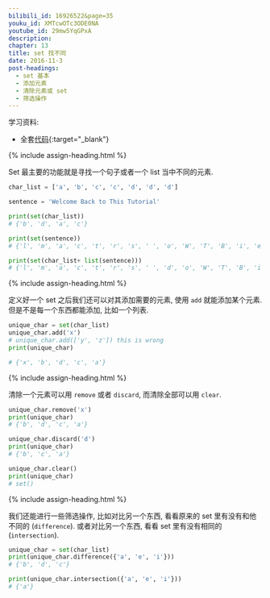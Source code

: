 ```yaml
---
bilibili_id: 16926522&page=35
youku_id: XMTcwOTc3ODE0NA
youtube_id: 29mw5YqGPxA
description: 
chapter: 13
title: set 找不同
date: 2016-11-3
post-headings:
  - set 基本
  - 添加元素
  - 清除元素或 set
  - 筛选操作
---
```


学习资料:
* 全套[代码](https://github.com/MorvanZhou/tutorials/blob/master/basic/35_set.py){:target="_blank"}


{% include assign-heading.html %}

Set 最主要的功能就是寻找一个句子或者一个 list 当中不同的元素.

```python
char_list = ['a', 'b', 'c', 'c', 'd', 'd', 'd']

sentence = 'Welcome Back to This Tutorial'

print(set(char_list))
# {'b', 'd', 'a', 'c'}

print(set(sentence))
# {'l', 'm', 'a', 'c', 't', 'r', 's', ' ', 'o', 'W', 'T', 'B', 'i', 'e', 'u', 'h', 'k'}

print(set(char_list+ list(sentence)))
# {'l', 'm', 'a', 'c', 't', 'r', 's', ' ', 'd', 'o', 'W', 'T', 'B', 'i', 'e', 'k', 'h', 'u', 'b'}
```



{% include assign-heading.html %}

定义好一个 set 之后我们还可以对其添加需要的元素, 使用 `add` 就能添加某个元素. 但是不是每一个东西都能添加, 比如一个列表.

```python
unique_char = set(char_list)
unique_char.add('x')
# unique_char.add(['y', 'z']) this is wrong
print(unique_char)

# {'x', 'b', 'd', 'c', 'a'}
```





{% include assign-heading.html %}

清除一个元素可以用 `remove` 或者 `discard`, 而清除全部可以用 `clear`.

```python
unique_char.remove('x')
print(unique_char)
# {'b', 'd', 'c', 'a'}

unique_char.discard('d')
print(unique_char)
# {'b', 'c', 'a'}

unique_char.clear()
print(unique_char)
# set()
```


{% include assign-heading.html %}

我们还能进行一些筛选操作, 比如对比另一个东西, 看看原来的 set 里有没有和他不同的 (`difference`).
或者对比另一个东西, 看看 set 里有没有相同的 (`intersection`).

```python
unique_char = set(char_list)
print(unique_char.difference({'a', 'e', 'i'}))
# {'b', 'd', 'c'}

print(unique_char.intersection({'a', 'e', 'i'}))
# {'a'}
```